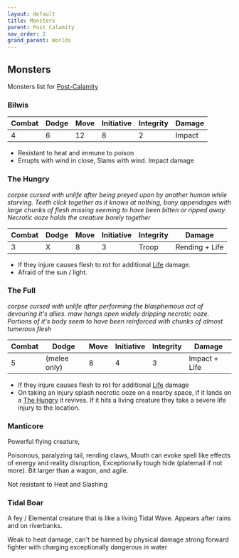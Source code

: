 ```yaml
---
layout: default
title: Monsters
parent: Post Calamity
nav_order: 2
grand_parent: Worlds
---
```

## Monsters
Monsters list for [Post-Calamity](Post-Calamity)

### Bilwis

| Combat | Dodge | Move | Initiative | Integrity | Damage |
| ------ | ----- | ---- | ---------- | --------- | ------ |
| 4      | 6     | 12   | 8          | 2         | Impact | 

* Resistant to heat and immune to poison
* Errupts with wind in close, Slams with wind.
Impact damage

### The Hungry
*corpse cursed with unlife after being preyed upon by another human while starving. Teeth click together as it knaws at nothing, bony appendages with large chunks of flesh missing seeming to have been bitten or ripped away. Necrotic ooze holds the creature barely together*

| Combat | Dodge | Move | Initiative | Integrity | Damage         |
| ------ | ----- | ---- | ---------- | --------- | -------------- |
| 3      | X     | 8    | 3          | Troop     | Rending + Life | 

* If they injure causes flesh to rot for additional [Life](../../Injury#Life) damage.
* Afraid of the sun / light.

### The Full
*corpse cursed with unlife after performing the blasphemous act of devouring it's allies. maw hangs open widely dripping necrotic ooze. Portions of it's body seem to have been reinforced with chunks of almost tumerous flesh*

| Combat | Dodge        | Move | Initiative | Integrity | Damage        |
| ------ | ------------ | ---- | ---------- | --------- | ------------- |
| 5      | (melee only) | 8    | 4          | 3         | Impact + Life | 

* If they injure causes flesh to rot for additional [Life](../../Injury#Life) damage
* On taking an injury splash necrotic ooze on a nearby space, if it lands on a [The Hungry](#The%20Hungry) it revives. If it hits a living creature they take a severe life injury to the location.

### Manticore

Powerful flying creature,

Poisonous, paralyzing tail, rending claws, Mouth can evoke spell like effects of energy and reality disruption, Exceptionally tough hide (platemail if not more). Bit larger than a wagon, and agile.

Not resistant to Heat and Slashing

### Tidal Boar
A fey / Elemental creature that is like a living Tidal Wave. Appears after rains and on riverbanks.

Weak to heat damage,
can't be harmed by physical damage
strong forward fighter with charging
exceptionally dangerous in water



